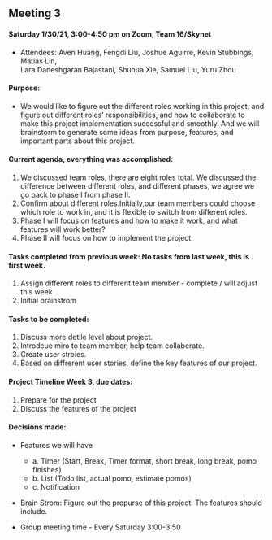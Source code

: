 ## Meeting 3  

#### Saturday 1/30/21, 3:00-4:50 pm on Zoom, Team 16/Skynet     
  - Attendees: Aven Huang, Fengdi Liu, Joshue Aguirre, Kevin Stubbings, Matias Lin,    
    Lara Daneshgaran Bajastani, Shuhua Xie, Samuel Liu, Yuru Zhou

#### Purpose: 
  - We would like to figure out the different roles working in this project, and figure out different roles’ responsibilities, and how to collaborate to make this project implementation successful and smoothly. And we will brainstorm to generate some ideas from purpose, features, and important parts about this project.

   

#### Current agenda, everything was accomplished:     
   1. We discussed team roles, there are eight roles total. We discussed the difference between different roles, and different phases, we agree we go back to phase I from phase II.
   2. Confirm about different roles.Initially,our team members could choose which role to work in, and it is flexible to switch from different roles. 
   3. Phase I will focus on features and how to make it work, and what features will work better?
   4. Phase II will focus on how to implement the project.

#### Tasks completed from previous week: No tasks from last week, this is first week.     
   1. Assign different roles to different team member - complete / will adjust this week
   2. Initial brainstrom 
 
#### Tasks to be completed:    
   1. Discuss more detile level about project. 
   2. Introdcue miro to team member, help team collaberate.  
   3. Create user stroies.
   4. Based on diffrerent user stories, define the key features of our project.

#### Project Timeline Week 3, due dates:    
   1. Prepare for the project
   2. Discuss the features of the project

#### Decisions made:   
  - Features we will have
     * a. Timer (Start, Break, Timer format, short break, long break, pomo finishes)
     * b. List (Todo list, actual pomo, estimate pomos)
     * c. Notification
    
  - Brain Strom: Figure out the propurse of this project. The features should include.    
  - Group meeting time - Every Saturday 3:00-3:50  
  
